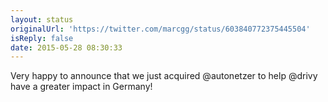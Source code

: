 ```yaml
---
layout: status
originalUrl: 'https://twitter.com/marcgg/status/603840772375445504'
isReply: false
date: 2015-05-28 08:30:33
---
```


Very happy to announce that we just acquired @autonetzer to help @drivy have a greater impact in Germany!
